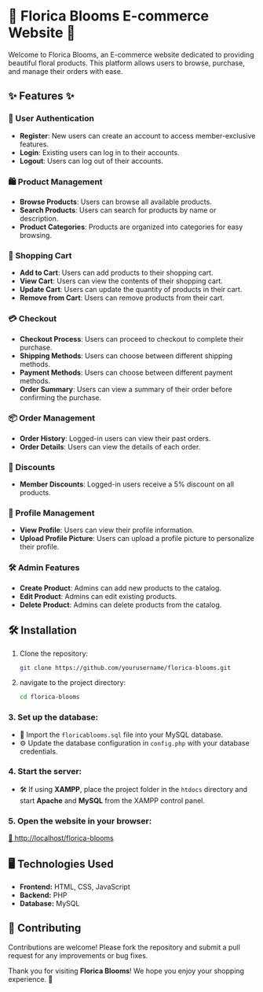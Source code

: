 # 🌸 Florica Blooms E-commerce Website 🌸

Welcome to Florica Blooms, an E-commerce website dedicated to providing beautiful floral products. This platform allows users to browse, purchase, and manage their orders with ease.

## ✨ Features ✨

### 🔐 User Authentication
- **Register**: New users can create an account to access member-exclusive features.
- **Login**: Existing users can log in to their accounts.
- **Logout**: Users can log out of their accounts.

### 🛍️ Product Management
- **Browse Products**: Users can browse all available products.
- **Search Products**: Users can search for products by name or description.
- **Product Categories**: Products are organized into categories for easy browsing.

### 🛒 Shopping Cart
- **Add to Cart**: Users can add products to their shopping cart.
- **View Cart**: Users can view the contents of their shopping cart.
- **Update Cart**: Users can update the quantity of products in their cart.
- **Remove from Cart**: Users can remove products from their cart.

### 💳 Checkout
- **Checkout Process**: Users can proceed to checkout to complete their purchase.
- **Shipping Methods**: Users can choose between different shipping methods.
- **Payment Methods**: Users can choose between different payment methods.
- **Order Summary**: Users can view a summary of their order before confirming the purchase.

### 📦 Order Management
- **Order History**: Logged-in users can view their past orders.
- **Order Details**: Users can view the details of each order.

### 💸 Discounts
- **Member Discounts**: Logged-in users receive a 5% discount on all products.

### 👤 Profile Management
- **View Profile**: Users can view their profile information.
- **Upload Profile Picture**: Users can upload a profile picture to personalize their profile.

### 🛠️ Admin Features
- **Create Product**: Admins can add new products to the catalog.
- **Edit Product**: Admins can edit existing products.
- **Delete Product**: Admins can delete products from the catalog.

## 🛠️ Installation

1. Clone the repository:
   ```sh
   git clone https://github.com/yourusername/florica-blooms.git
   
2. navigate to the project directory:
   ```sh
   cd florica-blooms

### 3. Set up the database:
- 📂 Import the `floricablooms.sql` file into your MySQL database.
- ⚙️ Update the database configuration in `config.php` with your database credentials.

### 4. Start the server:
- 🛠️ If using **XAMPP**, place the project folder in the `htdocs` directory and start **Apache** and **MySQL** from the XAMPP control panel.

### 5. Open the website in your browser:
[🔗 http://localhost/florica-blooms](http://localhost/florica-blooms)

## 🖥️ Technologies Used

- **Frontend:** HTML, CSS, JavaScript  
- **Backend:** PHP  
- **Database:** MySQL  

## 🤝 Contributing  
Contributions are welcome! Please fork the repository and submit a pull request for any improvements or bug fixes.  

Thank you for visiting **Florica Blooms**! We hope you enjoy your shopping experience. 🌷  
